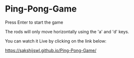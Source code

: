 # Ping-Pong-Game

Press Enter to start the game

The rods will only move horizontally using the 'a' and 'd' keys.

You can watch it Live by clicking on the link below:

https://sakshijswl.github.io/Ping-Pong-Game/
